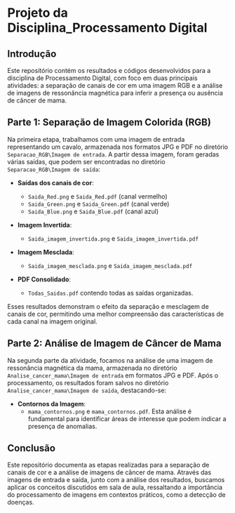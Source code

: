# Projeto da Disciplina_Processamento Digital 

## Introdução

Este repositório contém os resultados e códigos desenvolvidos para a disciplina de Processamento Digital, com foco em duas principais atividades: a separação de canais de cor em uma imagem RGB e a análise de imagens de ressonância magnética para inferir a presença ou ausência de câncer de mama.

## Parte 1: Separação de Imagem Colorida (RGB)

Na primeira etapa, trabalhamos com uma imagem de entrada representando um cavalo, armazenada nos formatos JPG e PDF no diretório `Separacao_RGB\Imagem de entrada`. A partir dessa imagem, foram geradas várias saídas, que podem ser encontradas no diretório `Separacao_RGB\Imagem de saída`:

- **Saídas dos canais de cor**: 
  - `Saida_Red.png` e `Saida_Red.pdf` (canal vermelho)
  - `Saida_Green.png` e `Saida_Green.pdf` (canal verde)
  - `Saida_Blue.png` e `Saida_Blue.pdf` (canal azul)

- **Imagem Invertida**: 
  - `Saida_imagem_invertida.png` e `Saida_imagem_invertida.pdf` 

- **Imagem Mesclada**: 
  - `Saida_imagem_mesclada.png` e `Saida_imagem_mesclada.pdf` 

- **PDF Consolidado**: 
  - `Todas_Saidas.pdf` contendo todas as saídas organizadas.

Esses resultados demonstram o efeito da separação e mesclagem de canais de cor, permitindo uma melhor compreensão das características de cada canal na imagem original.

## Parte 2: Análise de Imagem de Câncer de Mama

Na segunda parte da atividade, focamos na análise de uma imagem de ressonância magnética da mama, armazenada no diretório `Analise_cancer_mama\Imagem de entrada` em formatos JPG e PDF. Após o processamento, os resultados foram salvos no diretório `Analise_cancer_mama\Imagem de saída`, destacando-se:

- **Contornos da Imagem**: 
  - `mama_contornos.png` e `mama_contornos.pdf`. Esta análise é fundamental para identificar áreas de interesse que podem indicar a presença de anomalias.

## Conclusão

Este repositório documenta as etapas realizadas para a separação de canais de cor e a análise de imagens de câncer de mama. Através das imagens de entrada e saída, junto com a análise dos resultados, buscamos aplicar os conceitos discutidos em sala de aula, ressaltando a importância do processamento de imagens em contextos práticos, como a detecção de doenças.
